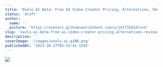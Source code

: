 ```yaml
---
title: 'Oxolo AI Beta: Free AI Video Creator Pricing, Alternatives, Review (How to use)'
status: 'draft'
author:
  name: ''
  picture: 'https://avatars.githubusercontent.com/u/141731814?v=4'
slug: 'oxolo-ai-beta-free-ai-video-creator-pricing-alternatives-review-how-to-use'
description: ''
coverImage: '/images/oxolo-ai-g1ND.png'
publishedAt: '2023-10-27T05:33:41.529Z'
---
```


![](/images/oxolo-ai-Y0ND.png)



